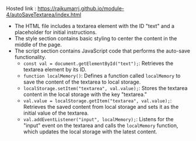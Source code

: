 Hosted link : https://rajkumarrj.github.io/module-4/autoSaveTextarea/index.html



- The HTML file includes a textarea element with the ID "text" and a placeholder for initial instructions.
- The style section contains basic styling to center the content in the middle of the page.
- The script section contains JavaScript code that performs the auto-save functionality.
  - `const val = document.getElementById("text");`: Retrieves the textarea element by its ID.
  - `function localMemory()`: Defines a function called `localMemory` to save the content of the textarea to local storage.
  - `localStorage.setItem("textarea", val.value);`: Stores the textarea content in the local storage with the key "textarea."
  - `val.value = localStorage.getItem("textarea", val.value);`: Retrieves the saved content from local storage and sets it as the initial value of the textarea.
  - `val.addEventListener("input", localMemory);`: Listens for the "input" event on the textarea and calls the `localMemory` function, which updates the local storage with the latest content.
